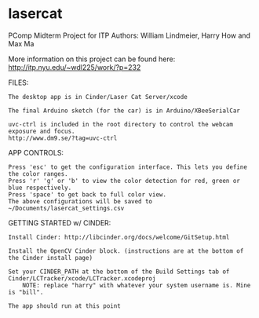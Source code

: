 lasercat
========

PComp Midterm Project for ITP
Authors: William Lindmeier, Harry How and Max Ma

More information on this project can be found here:
http://itp.nyu.edu/~wdl225/work/?p=232

FILES:
    
    The desktop app is in Cinder/Laser Cat Server/xcode
    
    The final Arduino sketch (for the car) is in Arduino/XBeeSerialCar
    
    uvc-ctrl is included in the root directory to control the webcam exposure and focus.
    http://www.dm9.se/?tag=uvc-ctrl

APP CONTROLS:
    
    Press 'esc' to get the configuration interface. This lets you define the color ranges.
    Press 'r' 'g' or 'b' to view the color detection for red, green or blue respectively.
    Press 'space' to get back to full color view.
    The above configurations will be saved to ~/Documents/lasercat_settings.csv

GETTING STARTED w/ CINDER:

    Install Cinder: http://libcinder.org/docs/welcome/GitSetup.html

    Install the OpenCV Cinder block. (instructions are at the bottom of the Cinder install page)

    Set your CINDER_PATH at the bottom of the Build Settings tab of Cinder/LCTracker/xcode/LCTracker.xcodeproj
        NOTE: replace "harry" with whatever your system username is. Mine is "bill".

    The app should run at this point
        
   